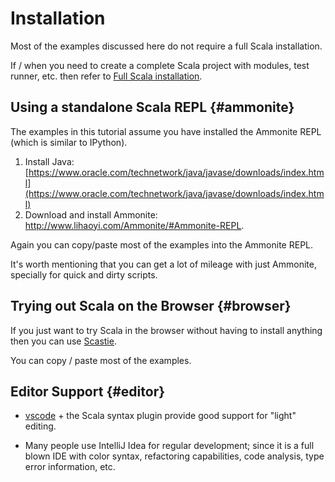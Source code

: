 # Installation

Most of the examples discussed here do not require a full Scala installation.  

If / when you need to create a complete Scala project with modules, test runner, etc. then refer to [Full Scala installation](9-setting-up-a-full-project.md).

## Using a standalone Scala REPL {#ammonite}

The examples in this tutorial assume you have installed the Ammonite REPL (which is similar to IPython).


1. Install Java: [https://www.oracle.com/technetwork/java/javase/downloads/index.html](https://www.oracle.com/technetwork/java/javase/downloads/index.html)
1. Download and install Ammonite: <a href="http://www.lihaoyi.com/Ammonite/#Ammonite-REPL" target="_blank">http://www.lihaoyi.com/Ammonite/#Ammonite-REPL</a>. 

Again you can copy/paste most of the examples into the Ammonite REPL.

It's worth mentioning that you can get a lot of mileage with just Ammonite, specially for quick and dirty scripts.


## Trying out Scala on the Browser {#browser}

If you just want to try Scala in the browser without having to install anything
then you can use
<a href="https://scastie.scala-lang.org/" target="_blank">Scastie</a>.

You can copy / paste most of the examples.


## Editor Support {#editor}

* [vscode](https://code.visualstudio.com/) + the Scala syntax plugin provide good support for "light" editing.

* Many people use IntelliJ Idea for regular development; since it is a full blown IDE with color syntax, refactoring capabilities, code analysis, type error information, etc.
